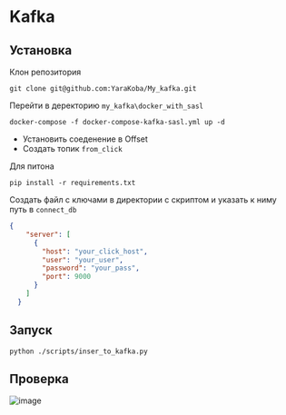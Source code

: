 # Kafka

## Установка

Клон репозитория
```command
git clone git@github.com:YaraKoba/My_kafka.git
```

Перейти в деректорию `my_kafka\docker_with_sasl`

```command
docker-compose -f docker-compose-kafka-sasl.yml up -d
```

- Установить соеденение в Offset
- Создать топик `from_click`

Для питона
```command
pip install -r requirements.txt
```

Создать файл с ключами в директории с скриптом и указать к ниму путь в `connect_db`
```json
{
    "server": [
      {
        "host": "your_click_host",
        "user": "your_user",
        "password": "your_pass",
        "port": 9000
      }
    ]
  }
```

  ## Запуск

  ```commad
  python ./scripts/inser_to_kafka.py
  ```

## Проверка

![image](https://github.com/YaraKoba/My_kafka/assets/102355943/072353bb-5d44-4ab2-996a-b1b567ef2900)

